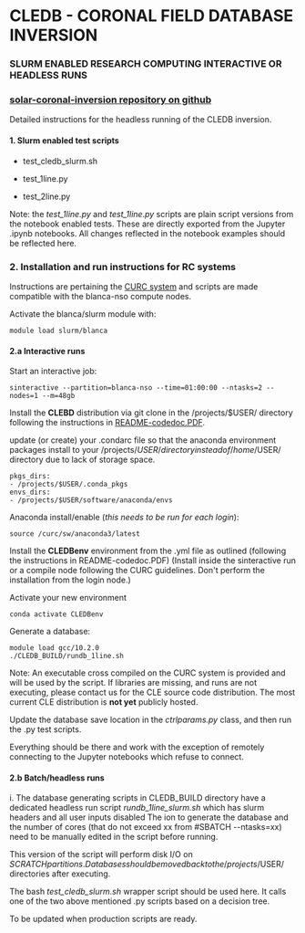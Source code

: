 # **CLEDB - CORONAL FIELD DATABASE INVERSION**
### **SLURM ENABLED RESEARCH COMPUTING INTERACTIVE OR HEADLESS RUNS**

### [solar-coronal-inversion repository on github](https://github.com/arparaschiv/solar-coronal-inversion/)

Detailed instructions for the headless running of the CLEDB inversion.

#### 1. Slurm enabled test scripts 

- test_cledb_slurm.sh

- test_1line.py

- test_2line.py

Note: the *test_1line.py* and *test_1line.py* scripts are plain script versions from the notebook enabled tests. These are directly exported from the Jupyter .ipynb notebooks.
All changes reflected in the notebook examples should be reflected here.

### 2. Installation and run instructions for RC systems

Instructions are pertaining the [CURC system](https://curc.readthedocs.io/en/latest/index.html) and scripts are made compatible with the blanca-nso compute nodes.

Activate the blanca/slurm module with: 

    module load slurm/blanca 

#### 2.a Interactive runs

Start an interactive job:

    sinteractive --partition=blanca-nso --time=01:00:00 --ntasks=2 --nodes=1 --m=48gb

Install the **CLEBD** distribution via git clone in the /projects/$USER/ directory following the instructions in [README-codedoc.PDF](./codedoc-latex/README-CODEDOC.pdf).

update (or create) your .condarc file so that the anaconda environment packages install to your /projects/$USER/ directory instead of /home/$USER/ directory due to lack of storage space.

    pkgs_dirs:
    - /projects/$USER/.conda_pkgs
    envs_dirs:
    - /projects/$USER/software/anaconda/envs

Anaconda install/enable (*this needs to be run for each login*):

    source /curc/sw/anaconda3/latest

Install the **CLEDBenv** environment from the .yml file as outlined (following the instructions in README-codedoc.PDF)
(Install inside the sinteractive run or a compile node following the CURC guidelines. Don't perform the installation from the login node.)

Activate your new environment

    conda activate CLEDBenv

Generate a database:

    module load gcc/10.2.0
    ./CLEDB_BUILD/rundb_1line.sh 

Note: An executable cross compiled on the CURC system is provided and will be used by the script. If libraries are missing, and runs are not executing, please contact us for the CLE source code distribution. The most current CLE distribution is **not yet** publicly hosted.

Update the database save location in the *ctrlparams.py* class, and then run the .py test scripts. 



Everything should be there and work with the exception of remotely connecting to the Jupyter notebooks which refuse to connect.

#### 2.b Batch/headless runs

i. The database generating scripts in CLEDB_BUILD directory have a dedicated headless run script *rundb_1line_slurm.sh* which has slurm headers and all user inputs disabled
The ion to generate the database and the number of cores (that do not exceed xx from #SBATCH --ntasks=xx) need to be manually edited in the script before running. 

This version of the script will perform disk I/O on $SCRATCH partitions. Databases should be moved back to the /projects/$USER/ directories after executing.


The bash *test_cledb_slurm.sh* wrapper script should be used here. It calls one of the two above mentioned .py scripts based on a decision tree.


To be updated when production scripts are ready.
